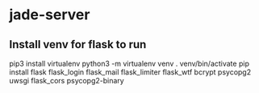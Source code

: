 # jade-server

## Install venv for flask to run

  pip3 install virtualenv
  python3 -m virtualenv venv
  . venv/bin/activate
  pip install flask flask_login flask_mail flask_limiter flask_wtf bcrypt psycopg2 uwsgi flask_cors psycopg2-binary

